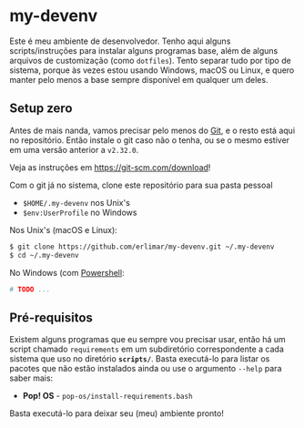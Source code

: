 # my-devenv

Este é meu ambiente de desenvolvedor. Tenho aqui alguns scripts/instruções
para instalar alguns programas base, além de alguns arquivos de customização
(como `dotfiles`). Tento separar tudo por tipo de sistema, porque às vezes
estou usando Windows, macOS ou Linux, e quero manter pelo menos a base sempre
disponível em qualquer um deles.

## Setup zero

Antes de mais nanda, vamos precisar pelo menos do [Git](https://git-scm.com),
e o resto está aqui no repositório. Então instale o git caso não o tenha, ou se
o mesmo estiver em uma versão anterior a `v2.32.0`.

Veja as instruções em https://git-scm.com/download!

Com o git já no sistema, clone este repositório para sua pasta pessoal
* `$HOME/.my-devenv` nos Unix's
* `$env:UserProfile` no Windows

Nos Unix's (macOS e Linux):
```sh
$ git clone https://github.com/erlimar/my-devenv.git ~/.my-devenv
$ cd ~/.my-devenv
```

No Windows (com [Powershell](https://github.com/powershell/powershell):
```powershell
# TODO ...
```

## Pré-requisitos

Existem alguns programas que eu sempre vou precisar usar, então há um script
chamado `requirements` em um subdiretório correspondente a cada sistema que
uso no diretório **`scripts/`**. Basta executá-lo para listar os pacotes
que não estão instalados ainda ou use o argumento `--help` para saber mais:

* **Pop! OS** - `pop-os/install-requirements.bash`

Basta executá-lo para deixar seu (meu) ambiente pronto!
